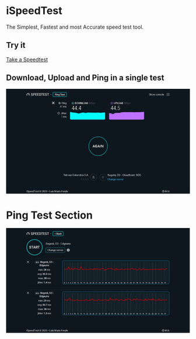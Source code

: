 # iSpeedTest
The Simplest, Fastest and most Accurate speed test tool.

## Try it
[Take a Speedtest](https://ispeedtest.xyz/)

## Download, Upload and Ping in a single test
![Screenshot](https://raw.githubusercontent.com/mariofreyle/speedtest/master/screenshots/main-1.jpg)

# Ping Test Section
![Screenshot](https://raw.githubusercontent.com/mariofreyle/speedtest/master/screenshots/ping-1.jpg)
